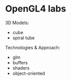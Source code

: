 # OpenGL4 labs

3D Models:
* cube
* spiral tube

Technologies & Approach:
* glm
* buffers
* shaders
* object-oriented
